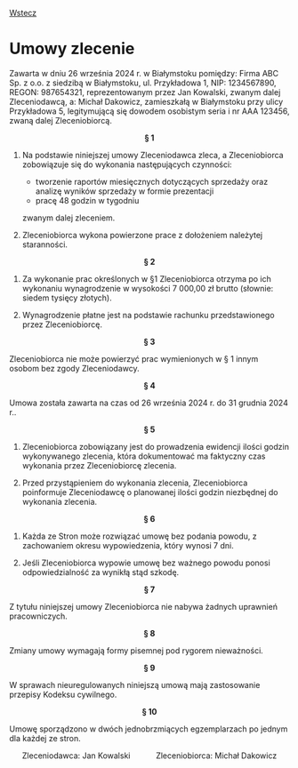 [Wstecz](../podstawy-przedsiebiorczosci.md)

# Umowy zlecenie

Zawarta w dniu 26 września 2024 r. w Białymstoku pomiędzy: Firma ABC Sp. z o.o. z siedzibą w Białymstoku, ul. Przykładowa 1, NIP: 1234567890, REGON: 987654321, reprezentowanym przez Jan Kowalski, zwanym dalej Zleceniodawcą, a: Michał Dakowicz, zamieszkałą w Białymstoku przy ulicy Przykładowa 5, legitymującą się dowodem osobistym seria i nr AAA 123456, zwaną dalej Zleceniobiorcą.

**<div style="justify-content: center; display: flex;">§ 1</div>**

1. Na podstawie niniejszej umowy Zleceniodawca zleca, a Zleceniobiorca zobowiązuje się do wykonania następujących czynności:

    - tworzenie raportów miesięcznych dotyczących sprzedaży oraz analizę wyników sprzedaży w formie prezentacji
    - pracę 48 godzin w tygodniu

    zwanym dalej zleceniem.

2. Zleceniobiorca wykona powierzone prace z dołożeniem należytej staranności.

**<div style="justify-content: center; display: flex;">§ 2</div>**

1. Za wykonanie prac określonych w §1 Zleceniobiorca otrzyma po ich wykonaniu wynagrodzenie w wysokości 7 000,00 zł brutto (słownie: siedem tysięcy złotych).

2. Wynagrodzenie płatne jest na podstawie rachunku przedstawionego przez Zleceniobiorcę.

**<div style="justify-content: center; display: flex;">§ 3</div>**

Zleceniobiorca nie może powierzyć prac wymienionych w § 1 innym osobom bez zgody Zleceniodawcy.

**<div style="justify-content: center; display: flex;">§ 4</div>**

Umowa została zawarta na czas od 26 września 2024 r. do 31 grudnia 2024 r..

**<div style="justify-content: center; display: flex;">§ 5</div>**

1. Zleceniobiorca zobowiązany jest do prowadzenia ewidencji ilości godzin wykonywanego zlecenia, która dokumentować ma faktyczny czas wykonania przez Zleceniobiorcę zlecenia.

2. Przed przystąpieniem do wykonania zlecenia, Zleceniobiorca poinformuje Zleceniodawcę o planowanej ilości godzin niezbędnej do wykonania zlecenia.

**<div style="justify-content: center; display: flex;">§ 6</div>**

1. Każda ze Stron może rozwiązać umowę bez podania powodu, z zachowaniem okresu wypowiedzenia, który wynosi 7 dni.

2. Jeśli Zleceniobiorca wypowie umowę bez ważnego powodu ponosi odpowiedzialność za wynikłą stąd szkodę.

**<div style="justify-content: center; display: flex;">§ 7</div>**

Z tytułu niniejszej umowy Zleceniobiorca nie nabywa żadnych uprawnień pracowniczych.

**<div style="justify-content: center; display: flex;">§ 8</div>**

Zmiany umowy wymagają formy pisemnej pod rygorem nieważności.

**<div style="justify-content: center; display: flex;">§ 9</div>**

W sprawach nieuregulowanych niniejszą umową mają zastosowanie przepisy Kodeksu cywilnego.

**<div style="justify-content: center; display: flex;">§ 10</div>**

Umowę sporządzono w dwóch jednobrzmiących egzemplarzach po jednym dla każdej ze stron.

<div style="display: flex; justify-content: space-around;">
<div>
Zleceniodawca: Jan Kowalski
</div>

<div>
Zleceniobiorca: Michał Dakowicz
</div>
</div>
